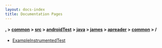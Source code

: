 ```yaml
---
layout: docs-index
title: Documentation Pages
---
```

#### [.](./../../../../../../../index) > [common](./../../../../../../index) > [src](./../../../../../index) > [androidTest](./../../../../index) > [java](./../../../index) > [james](./../../index) > [apreader](./../index) > [common](./index) > **/**

- [ExampleInstrumentedTest](ExampleInstrumentedTest)
